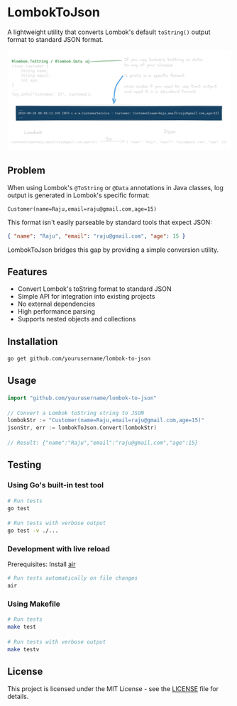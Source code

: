 # LombokToJson

A lightweight utility that converts Lombok's default `toString()` output format to standard JSON format.

![Conversion Example](docs/assets/high-level-idea-clear.png)

## Problem

When using Lombok's `@ToString` or `@Data` annotations in Java classes, log output is generated in Lombok's specific format:

```
Customer(name=Raju,email=raju@gmail.com,age=15)
```

This format isn't easily parseable by standard tools that expect JSON:

```json
{ "name": "Raju", "email": "raju@gmail.com", "age": 15 }
```

LombokToJson bridges this gap by providing a simple conversion utility.

## Features

- Convert Lombok's toString format to standard JSON
- Simple API for integration into existing projects
- No external dependencies
- High performance parsing
- Supports nested objects and collections

## Installation

```bash
go get github.com/yourusername/lombok-to-json
```

## Usage

```go
import "github.com/yourusername/lombok-to-json"

// Convert a Lombok toString string to JSON
lombokStr := "Customer(name=Raju,email=raju@gmail.com,age=15)"
jsonStr, err := lombokToJson.Convert(lombokStr)

// Result: {"name":"Raju","email":"raju@gmail.com","age":15}
```

## Testing

### Using Go's built-in test tool

```bash
# Run tests
go test

# Run tests with verbose output
go test -v ./...
```

### Development with live reload

Prerequisites: Install [air](https://github.com/air-verse/air)

```bash
# Run tests automatically on file changes
air
```

### Using Makefile

```bash
# Run tests
make test

# Run tests with verbose output
make testv
```

## License

This project is licensed under the MIT License - see the [LICENSE](LICENSE) file for details.
